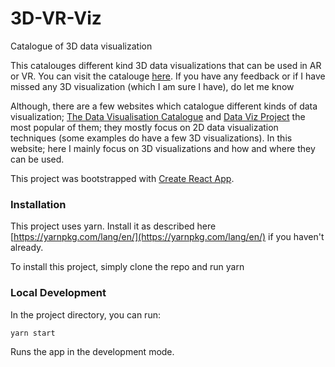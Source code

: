 # 3D-VR-Viz
Catalogue of 3D data visualization

This catalouges different kind 3D data visualizations that can be used in AR or VR. You can visit the catalouge [here](https://vr-3d-viz.herokuapp.com/). If you have any feedback or if I have missed any 3D visualization (which I am sure I have), do let me know 

Although, there are a few websites which catalogue different kinds of data visualization; [The Data Visualisation Catalogue](https://datavizcatalogue.com/) and [Data Viz Project](http://datavizproject.com/) the most popular of them; they mostly focus on 2D data visualization techniques (some examples do have a few 3D visualizations). In this website; here I mainly focus on 3D visualizations and how and where they can be used.

This project was bootstrapped with [Create React App](https://github.com/facebookincubator/create-react-app).

### Installation

This project uses yarn. Install it as described here [https://yarnpkg.com/lang/en/](https://yarnpkg.com/lang/en/) if you haven't already.

To install this project, simply clone the repo and run yarn

### Local Development
In the project directory, you can run:
```
yarn start
```
Runs the app in the development mode.
